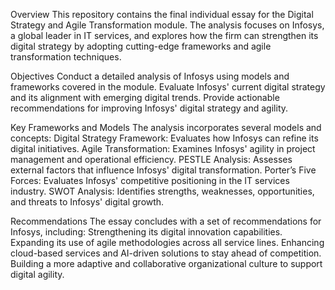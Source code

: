 Overview
This repository contains the final individual essay for the Digital Strategy and Agile Transformation module. The analysis focuses on Infosys, a global leader in IT services, and explores how the firm can strengthen its digital strategy by adopting cutting-edge frameworks and agile transformation techniques.

Objectives
Conduct a detailed analysis of Infosys using models and frameworks covered in the module.
Evaluate Infosys' current digital strategy and its alignment with emerging digital trends.
Provide actionable recommendations for improving Infosys' digital strategy and agility.

Key Frameworks and Models
The analysis incorporates several models and concepts:
Digital Strategy Framework: Evaluates how Infosys can refine its digital initiatives.
Agile Transformation: Examines Infosys' agility in project management and operational efficiency.
PESTLE Analysis: Assesses external factors that influence Infosys' digital transformation.
Porter’s Five Forces: Evaluates Infosys' competitive positioning in the IT services industry.
SWOT Analysis: Identifies strengths, weaknesses, opportunities, and threats to Infosys' digital growth.

Recommendations
The essay concludes with a set of recommendations for Infosys, including:
Strengthening its digital innovation capabilities.
Expanding its use of agile methodologies across all service lines.
Enhancing cloud-based services and AI-driven solutions to stay ahead of competition.
Building a more adaptive and collaborative organizational culture to support digital agility.

